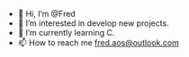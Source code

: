 - 👋 Hi, I’m @Fred
- 👀 I’m interested in develop new projects.
- 🌱 I’m currently learning C.
- 📫 How to reach me fred.aos@outlook.com
